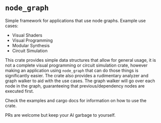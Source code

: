 # `node_graph`

Simple framework for applications that use node graphs. Example use cases:

- Visual Shaders
- Visual Programming
- Modular Synthesis
- Circuit Simulation

This crate provides simple data structures that allow for general usage, it is
not a complete visual programming or circuit simulation crate, however making an
application using `node_graph` that can do those things is significantly easier.
The crate also provides a rudimentary analyzer and graph walker to aid with the
use cases. The graph walker will go over each node in the graph, guaranteeing
that previous/dependency nodes are executed first.

Check the examples and cargo docs for information on how to use the crate.

PRs are welcome but keep your AI garbage to yourself.
